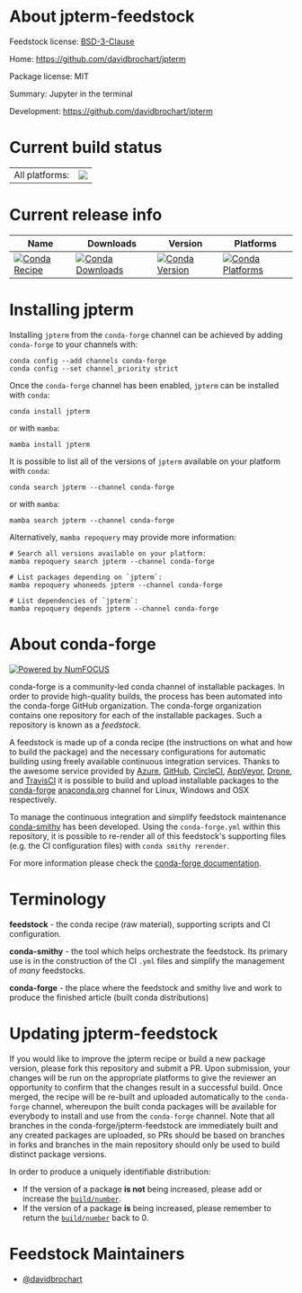 About jpterm-feedstock
======================

Feedstock license: [BSD-3-Clause](https://github.com/conda-forge/jpterm-feedstock/blob/main/LICENSE.txt)

Home: https://github.com/davidbrochart/jpterm

Package license: MIT

Summary: Jupyter in the terminal

Development: https://github.com/davidbrochart/jpterm

Current build status
====================


<table><tr><td>All platforms:</td>
    <td>
      <a href="https://dev.azure.com/conda-forge/feedstock-builds/_build/latest?definitionId=22857&branchName=main">
        <img src="https://dev.azure.com/conda-forge/feedstock-builds/_apis/build/status/jpterm-feedstock?branchName=main">
      </a>
    </td>
  </tr>
</table>

Current release info
====================

| Name | Downloads | Version | Platforms |
| --- | --- | --- | --- |
| [![Conda Recipe](https://img.shields.io/badge/recipe-jpterm-green.svg)](https://anaconda.org/conda-forge/jpterm) | [![Conda Downloads](https://img.shields.io/conda/dn/conda-forge/jpterm.svg)](https://anaconda.org/conda-forge/jpterm) | [![Conda Version](https://img.shields.io/conda/vn/conda-forge/jpterm.svg)](https://anaconda.org/conda-forge/jpterm) | [![Conda Platforms](https://img.shields.io/conda/pn/conda-forge/jpterm.svg)](https://anaconda.org/conda-forge/jpterm) |

Installing jpterm
=================

Installing `jpterm` from the `conda-forge` channel can be achieved by adding `conda-forge` to your channels with:

```
conda config --add channels conda-forge
conda config --set channel_priority strict
```

Once the `conda-forge` channel has been enabled, `jpterm` can be installed with `conda`:

```
conda install jpterm
```

or with `mamba`:

```
mamba install jpterm
```

It is possible to list all of the versions of `jpterm` available on your platform with `conda`:

```
conda search jpterm --channel conda-forge
```

or with `mamba`:

```
mamba search jpterm --channel conda-forge
```

Alternatively, `mamba repoquery` may provide more information:

```
# Search all versions available on your platform:
mamba repoquery search jpterm --channel conda-forge

# List packages depending on `jpterm`:
mamba repoquery whoneeds jpterm --channel conda-forge

# List dependencies of `jpterm`:
mamba repoquery depends jpterm --channel conda-forge
```


About conda-forge
=================

[![Powered by
NumFOCUS](https://img.shields.io/badge/powered%20by-NumFOCUS-orange.svg?style=flat&colorA=E1523D&colorB=007D8A)](https://numfocus.org)

conda-forge is a community-led conda channel of installable packages.
In order to provide high-quality builds, the process has been automated into the
conda-forge GitHub organization. The conda-forge organization contains one repository
for each of the installable packages. Such a repository is known as a *feedstock*.

A feedstock is made up of a conda recipe (the instructions on what and how to build
the package) and the necessary configurations for automatic building using freely
available continuous integration services. Thanks to the awesome service provided by
[Azure](https://azure.microsoft.com/en-us/services/devops/), [GitHub](https://github.com/),
[CircleCI](https://circleci.com/), [AppVeyor](https://www.appveyor.com/),
[Drone](https://cloud.drone.io/welcome), and [TravisCI](https://travis-ci.com/)
it is possible to build and upload installable packages to the
[conda-forge](https://anaconda.org/conda-forge) [anaconda.org](https://anaconda.org/)
channel for Linux, Windows and OSX respectively.

To manage the continuous integration and simplify feedstock maintenance
[conda-smithy](https://github.com/conda-forge/conda-smithy) has been developed.
Using the ``conda-forge.yml`` within this repository, it is possible to re-render all of
this feedstock's supporting files (e.g. the CI configuration files) with ``conda smithy rerender``.

For more information please check the [conda-forge documentation](https://conda-forge.org/docs/).

Terminology
===========

**feedstock** - the conda recipe (raw material), supporting scripts and CI configuration.

**conda-smithy** - the tool which helps orchestrate the feedstock.
                   Its primary use is in the construction of the CI ``.yml`` files
                   and simplify the management of *many* feedstocks.

**conda-forge** - the place where the feedstock and smithy live and work to
                  produce the finished article (built conda distributions)


Updating jpterm-feedstock
=========================

If you would like to improve the jpterm recipe or build a new
package version, please fork this repository and submit a PR. Upon submission,
your changes will be run on the appropriate platforms to give the reviewer an
opportunity to confirm that the changes result in a successful build. Once
merged, the recipe will be re-built and uploaded automatically to the
`conda-forge` channel, whereupon the built conda packages will be available for
everybody to install and use from the `conda-forge` channel.
Note that all branches in the conda-forge/jpterm-feedstock are
immediately built and any created packages are uploaded, so PRs should be based
on branches in forks and branches in the main repository should only be used to
build distinct package versions.

In order to produce a uniquely identifiable distribution:
 * If the version of a package **is not** being increased, please add or increase
   the [``build/number``](https://docs.conda.io/projects/conda-build/en/latest/resources/define-metadata.html#build-number-and-string).
 * If the version of a package **is** being increased, please remember to return
   the [``build/number``](https://docs.conda.io/projects/conda-build/en/latest/resources/define-metadata.html#build-number-and-string)
   back to 0.

Feedstock Maintainers
=====================

* [@davidbrochart](https://github.com/davidbrochart/)

